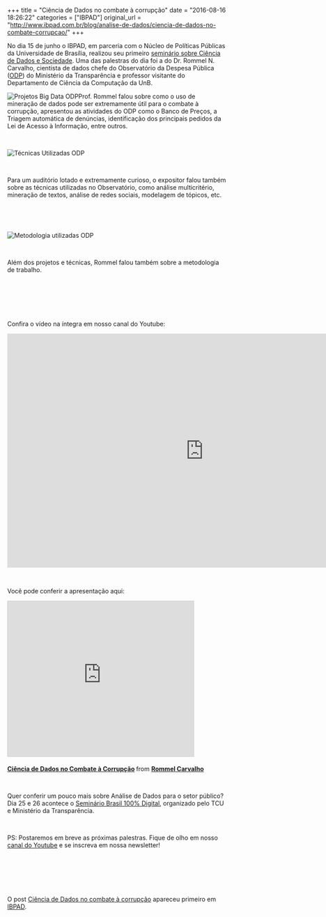 +++
title = "Ciência de Dados no combate à corrupção"
date = "2016-08-16 18:26:22"
categories = ["IBPAD"]
original_url = "http://www.ibpad.com.br/blog/analise-de-dados/ciencia-de-dados-no-combate-corrupcao/"
+++

<p>
No dia 15 de junho o IBPAD, em parceria com o Núcleo de Políticas
Públicas da Universidade de Brasília, realizou seu primeiro
<a href="http://ibpad.com.br/index.php/2016/07/14/seminario-do-ibpad-discute-ciencia-de-dados-como-metodologia-para-estudos-da-sociedade-e-politica/" target="_blank">seminário
sobre Ciência de Dados e Sociedade</a>. Uma das palestras do dia foi a
do Dr. Rommel N. Carvalho, cientista de dados chefe do Observatório da
Despesa Pública
(<a href="http://www.cgu.gov.br/assuntos/informacoes-estrategicas/observatorio-da-despesa-publica/observatorio-da-despesa-publica" target="_blank">ODP</a>)
do Ministério da Transparência e professor visitante do Departamento de
Ciência da Computação da UnB.
</p>
<p>
<img class="alignleft wp-image-1143 size-medium" src="https://i1.wp.com/ibpad.com.br/wp-content/uploads/2016/08/Projetos-Big-Data-ODP-300x169.png?resize=300%2C169" alt="Projetos Big Data ODP" data-recalc-dims="1" />Prof.
Rommel falou sobre como o uso de mineração de dados pode ser
extremamente útil para o combate à corrupção, apresentou as atividades
do ODP como o Banco de Preços, a Triagem automática de denúncias,
identificação dos principais pedidos da Lei de Acesso à Informação,
entre outros.
</p>
<p>
 
</p>
<p>
<img class="alignright wp-image-1144 size-medium" src="https://i2.wp.com/blogantigo.ibpad.com.br/wp-content/uploads/2016/08/Técnicas-Utilizadas-ODP-300x169.png?resize=300%2C169" alt="Técnicas Utilizadas ODP" data-recalc-dims="1" />
</p>
<p>
 
</p>
<p>
Para um auditório lotado e extremamente curioso, o expositor falou
também sobre as técnicas utilizadas no Observatório, como análise
multicritério, mineração de textos, análise de redes sociais, modelagem
de tópicos, etc.
</p>
<p>
 
</p>
<p>
 
</p>
<p>
<img class="alignleft wp-image-1142 size-medium" src="https://i1.wp.com/ibpad.com.br/wp-content/uploads/2016/08/Metodologia-utilizadas-ODP-300x169.png?resize=300%2C169" alt="Metodologia utilizadas ODP" data-recalc-dims="1" />
</p>
<p>
 
</p>
<p>
Além dos projetos e técnicas, Rommel falou também sobre a metodologia de
trabalho.
</p>
<p>
 
</p>
<p>
 
</p>
<p>
 
</p>
<p>
Confira o vídeo na íntegra em nosso canal do Youtube:
</p>
<p>
<iframe class="youtube-player" type="text/html" width="900" height="537" src="http://www.youtube.com/embed/OQtxja08oro?version=3&amp;rel=1&amp;fs=1&amp;autohide=2&amp;showsearch=0&amp;showinfo=1&amp;iv_load_policy=1&amp;wmode=transparent" allowfullscreen="true" style="border:0;">
</iframe>
</p>
<p>
 
</p>
<p>
Você pode conferir a apresentação aqui:
</p>
<p>
<iframe src="https://www.slideshare.net/slideshow/embed_code/key/bYqgWMKm86uXFT" width="427" height="356" frameborder="0" marginwidth="0" marginheight="0" scrolling="no" style="border:1px solid #CCC; border-width:1px; margin-bottom:5px; max-width: 100%;" allowfullscreen>
</iframe>
</p>
<strong>
<a href="https://www.slideshare.net/rommelnc/cincia-de-dados-no-combate-corrupo" title="Ciência de Dados no Combate à Corrupção" target="_blank">Ciência
de Dados no Combate à Corrupção</a> </strong> from
<strong><a target="_blank" href="http://www.slideshare.net/rommelnc">Rommel
Carvalho</a></strong>

<p>
 
</p>
<p>
Quer conferir um pouco mais sobre Análise de Dados para o setor público?
Dia 25 e 26 acontece o
<a href="http://www.brasildigital.gov.br/" target="_blank">Seminário
Brasil 100% Digital</a>, organizado pelo TCU e Ministério da
Transparência.
</p>
<p>
 
</p>
<p>
PS: Postaremos em breve as próximas palestras. Fique de olho em nosso
<a href="https://www.youtube.com/channel/UCusj_KeGRAHxZe7LUfGyKAw" target="_blank">canal
do Youtube</a> e se inscreva em nossa newsletter!
</p>
<p>
 
</p>
<p>
 
</p>
<p>
 
</p>
<p>
O post
<a rel="nofollow" href="http://www.ibpad.com.br/blog/analise-de-dados/ciencia-de-dados-no-combate-corrupcao/">Ciência
de Dados no combate à corrupção</a> apareceu primeiro em
<a rel="nofollow" href="http://www.ibpad.com.br">IBPAD</a>.
</p>

